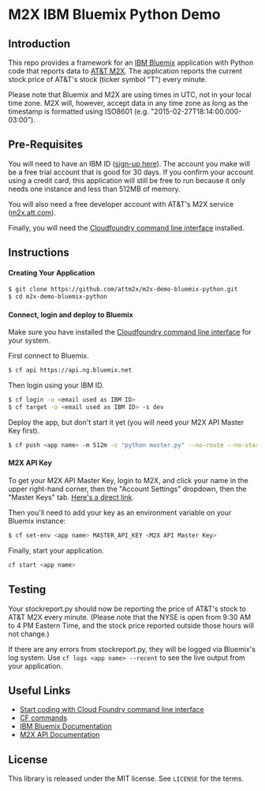 # M2X IBM Bluemix Python Demo


## Introduction

This repo provides a framework for an [IBM Bluemix](http://www.bluemix.net) application with Python code that reports data to [AT&T M2X](https://m2x.att.com). The application reports the current stock price of AT&T's stock (ticker symbol "T") every minute.

Please note that Bluemix and M2X are using times in UTC, not in your local time zone. M2X will, however, accept data in any time zone as long as the timestamp is formatted using ISO8601 (e.g. "2015-02-27T18:14:00.000-03:00").


## Pre-Requisites

You will need to have an IBM ID ([sign-up here](https://apps.admin.ibmcloud.com/manage/trial/bluemix.html)). The account you make will be a free trial account that is good for 30 days. If you confirm your account using a credit card, this application will still be free to run because it only needs one instance and less than 512MB of memory.

You will also need a free developer account with AT&amp;T's M2X service ([m2x.att.com](https://m2x.att.com)).

Finally, you will need the [Cloudfoundry command line interface](https://github.com/cloudfoundry/cli/releases) installed. 

## Instructions

#### Creating Your Application

```bash
$ git clone https://github.com/attm2x/m2x-demo-bluemix-python.git
$ cd m2x-demo-bluemix-python
```

#### Connect, login and deploy to Bluemix

Make sure you have installed the [Cloudfoundry command line interface](https://github.com/cloudfoundry/cli/releases) for your system.

First connect to Bluemix.
```bash
$ cf api https://api.ng.bluemix.net
```
Then login using your IBM ID.
```bash
$ cf login -u <email used as IBM ID>
$ cf target -o <email used as IBM ID> -s dev
```
Deploy the app, but don't start it yet (you will need your M2X API Master Key first).
```bash
$ cf push <app name> -m 512m -c "python master.py" --no-route --no-start
```


#### M2X API Key

To get your M2X API Master Key, login to M2X, and click your name in the upper right-hand corner, then the "Account Settings" dropdown, then the "Master Keys" tab. [Here's a direct link](https://m2x.att.com/account#master-keys). 

Then you'll need to add your key as an environment variable on your Bluemix instance:
```bash
$ cf set-env <app name> MASTER_API_KEY <M2X API Master Key>
```
Finally, start your application.

```bash
cf start <app name>
```


## Testing

Your stockreport.py should now be reporting the price of AT&T's stock to AT&T M2X every minute. (Please note that the NYSE is open from 9:30 AM to 4 PM Eastern Time, and the stock price reported outside those hours will not change.)

If there are any errors from stockreport.py, they will be logged via Bluemix's log system. Use ```cf logs <app name> --recent``` to see the live output from your application.

## Useful Links

- [Start coding with Cloud Foundry command line interface](https://www.ng.bluemix.net/docs/#starters/install_cli.html)
- [CF commands](https://www.ng.bluemix.net/docs/#cli/index.html#cli) 
- [IBM Bluemix Documentation](https://www.ng.bluemix.net/docs/#)
- [M2X API Documentation](https://m2x.att.com/developer/documentation/overview)

## License

This library is released under the MIT license. See ``LICENSE`` for the terms.
